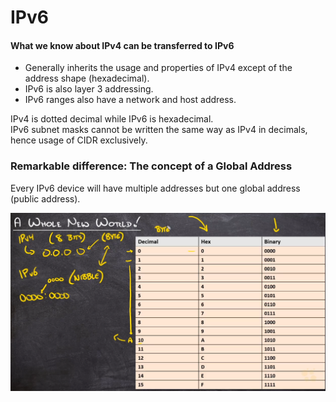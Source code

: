 # IPv6

#### What we know about IPv4 can be transferred to IPv6

* Generally inherits the usage and properties of IPv4 except of the address shape \(hexadecimal\).
* IPv6 is also layer 3 addressing.
* IPv6 ranges also have a network and host address.

IPv4 is dotted decimal while IPv6 is hexadecimal.  
IPv6 subnet masks cannot be written the same way as IPv4 in decimals, hence usage of CIDR exclusively.

### Remarkable difference: The concept of a Global Address

Every IPv6 device will have multiple addresses but one global address \(public address\).

![Between a byte and a bit there&apos;s a nibble.](../.gitbook/assets/image%20%2827%29.png)

